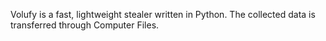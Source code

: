 Volufy is a fast, lightweight stealer written in Python. The collected data is transferred through Computer Files.
